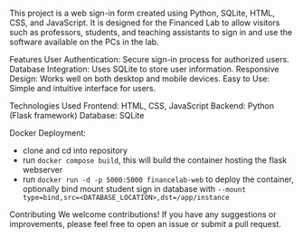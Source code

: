This project is a web sign-in form created using Python, SQLite, HTML, CSS, and JavaScript. It is designed for the Financed Lab to allow visitors such as professors, students, and teaching assistants to sign in and use the software available on the PCs in the lab.

Features
User Authentication: Secure sign-in process for authorized users.
Database Integration: Uses SQLite to store user information.
Responsive Design: Works well on both desktop and mobile devices.
Easy to Use: Simple and intuitive interface for users.

Technologies Used
Frontend: HTML, CSS, JavaScript
Backend: Python (Flask framework)
Database: SQLite

Docker Deployment: 
 - clone and cd into repository
 - run `docker compose build`, this will build the container hosting the flask webserver
 - run `docker run -d -p 5000:5000 financelab-web` to deploy the container, optionally bind mount student sign in database with `--mount type=bind,src=<DATABASE_LOCATION>,dst=/app/instance`

Contributing
We welcome contributions! If you have any suggestions or improvements, please feel free to open an issue or submit a pull request.

